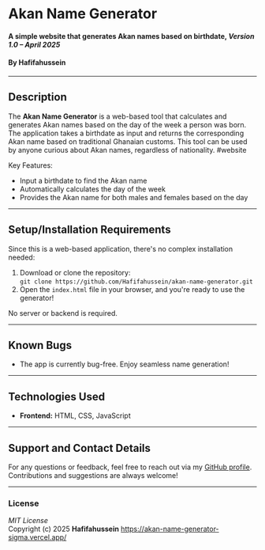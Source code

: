
# **Akan Name Generator**  
#### A simple website that generates Akan names based on birthdate, *Version 1.0 – April 2025*  
#### By **Hafifahussein**

---

## Description  
The **Akan Name Generator** is a web-based tool that calculates and generates Akan names based on the day of the week a person was born. The application takes a birthdate as input and returns the corresponding Akan name based on traditional Ghanaian customs. This tool can be used by anyone curious about Akan names, regardless of nationality.
#website


Key Features:
- Input a birthdate to find the Akan name
- Automatically calculates the day of the week
- Provides the Akan name for both males and females based on the day

---

## Setup/Installation Requirements  
Since this is a web-based application, there's no complex installation needed:
1. Download or clone the repository:  
   `git clone https://github.com/Hafifahussein/akan-name-generator.git`  
2. Open the `index.html` file in your browser, and you're ready to use the generator!

No server or backend is required.

---

## Known Bugs  
- The app is currently bug-free. Enjoy seamless name generation!

---

## Technologies Used  
- **Frontend:** HTML, CSS, JavaScript  

---

## Support and Contact Details  
For any questions or feedback, feel free to reach out via my [GitHub profile](https://github.com/Hafifahussein). Contributions and suggestions are always welcome!

---

### License  
*MIT License*  
Copyright (c) 2025 **Hafifahussein**
https://akan-name-generator-sigma.vercel.app/

